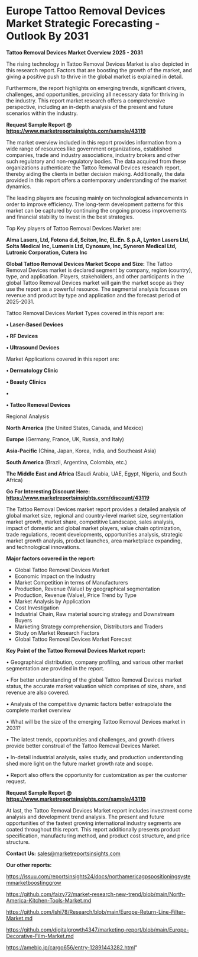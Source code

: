 # Europe Tattoo Removal Devices Market Strategic Forecasting - Outlook By 2031

<Strong> Tattoo Removal Devices Market Overview 2025 - 2031</strong>

The rising technology in Tattoo Removal Devices Market is also depicted in this research report. Factors that are boosting the growth of the market, and giving a positive push to thrive in the global market is explained in detail.

Furthermore, the report highlights on emerging trends, significant drivers, challenges, and opportunities, providing all necessary data for thriving in the industry. This report market research offers a comprehensive perspective, including an in-depth analysis of the present and future scenarios within the industry.

<strong>Request Sample Report @ <a href=https://www.marketreportsinsights.com/sample/43119>https://www.marketreportsinsights.com/sample/43119</a></strong>

The market overview included in this report provides information from a wide range of resources like government organizations, established companies, trade and industry associations, industry brokers and other such regulatory and non-regulatory bodies. The data acquired from these organizations authenticate the Tattoo Removal Devices research report, thereby aiding the clients in better decision making. Additionally, the data provided in this report offers a contemporary understanding of the market dynamics.

The leading players are focusing mainly on technological advancements in order to improve efficiency. The long-term development patterns for this market can be captured by continuing the ongoing process improvements and financial stability to invest in the best strategies.

Top Key players of Tattoo Removal Devices Market are:

<strong>Alma Lasers, Ltd, Fotona d.d, Sciton, Inc, EL.En. S.p.A, Lynton Lasers Ltd, Solta Medical Inc, Lumenis Ltd, Cynosure, Inc, Syneron Medical Ltd, Lutronic Corporation, Cutera Inc</strong>

<strong><b>Global Tattoo Removal Devices Market Scope and Size:</b></strong>
The Tattoo Removal Devices market is declared segment by company, region (country), type, and application. Players, stakeholders, and other participants in the global Tattoo Removal Devices market will gain the market scope as they use the report as a powerful resource. The segmental analysis focuses on revenue and product by type and application and the forecast period of 2025-2031.

Tattoo Removal Devices Market Types covered in this report are:

<strong>•  Laser-Based Devices

•  RF Devices

•  Ultrasound Devices</strong>

Market Applications covered in this report are:

<strong>•  Dermatology Clinic

•  Beauty Clinics

•  

•  Tattoo Removal Devices</strong> 

Regional Analysis

<strong>North America</strong> (the United States, Canada, and Mexico)

<strong>Europe</strong> (Germany, France, UK, Russia, and Italy)

<strong>Asia-Pacific</strong> (China, Japan, Korea, India, and Southeast Asia)

<strong>South America</strong> (Brazil, Argentina, Colombia, etc.)

<strong>The Middle East and Africa</strong> (Saudi Arabia, UAE, Egypt, Nigeria, and South Africa)

<strong>Go For Interesting Discount Here: <a href=https://www.marketreportsinsights.com/discount/43119>https://www.marketreportsinsights.com/discount/43119</a></strong>

The Tattoo Removal Devices market report provides a detailed analysis of global market size, regional and country-level market size, segmentation market growth, market share, competitive Landscape, sales analysis, impact of domestic and global market players, value chain optimization, trade regulations, recent developments, opportunities analysis, strategic market growth analysis, product launches, area marketplace expanding, and technological innovations.

<strong><b>Major factors covered in the report:</b></strong>
<ul>
  <li>Global Tattoo Removal Devices Market </li>
  <li>Economic Impact on the Industry</li>
  <li>Market Competition in terms of Manufacturers</li>
  <li>Production, Revenue (Value) by geographical segmentation</li>
  <li>Production, Revenue (Value), Price Trend by Type</li>
  <li>Market Analysis by Application</li>
  <li>Cost Investigation</li>
  <li>Industrial Chain, Raw material sourcing strategy and Downstream Buyers</li>
  <li>Marketing Strategy comprehension, Distributors and Traders</li>
  <li>Study on Market Research Factors</li>
  <li>Global Tattoo Removal Devices Market Forecast</li>
</ul>

<strong><b>Key Point of the Tattoo Removal Devices Market report:</b></strong>

• Geographical distribution, company profiling, and various other market segmentation are provided in the report.

• For better understanding of the global Tattoo Removal Devices market status, the accurate market valuation which comprises of size, share, and revenue are also covered.

• Analysis of the competitive dynamic factors better extrapolate the complete market overview

• What will be the size of the emerging Tattoo Removal Devices market in 2031?

• The latest trends, opportunities and challenges, and growth drivers provide better construal of the Tattoo Removal Devices Market.

• In-detail industrial analysis, sales study, and production understanding shed more light on the future market growth rate and scope.

• Report also offers the opportunity for customization as per the customer request.

<strong>Request Sample Report @ <a href=https://www.marketreportsinsights.com/sample/43119>https://www.marketreportsinsights.com/sample/43119</a></strong>

At last, the Tattoo Removal Devices Market report includes investment come analysis and development trend analysis. The present and future opportunities of the fastest growing international industry segments are coated throughout this report. This report additionally presents product specification, manufacturing method, and product cost structure, and price structure.

<strong>Contact Us:</strong>
sales@marketreportsinsights.com

<strong>Our other reports:</strong>

<a href=https://issuu.com/reportsinsights24/docs/northamericagpspositioningsystemmarketboostinggrow>https://issuu.com/reportsinsights24/docs/northamericagpspositioningsystemmarketboostinggrow</a>

<a href=https://github.com/faizy72/market-research-new-trend/blob/main/North-America-Kitchen-Tools-Market.md>https://github.com/faizy72/market-research-new-trend/blob/main/North-America-Kitchen-Tools-Market.md</a>

<a href=https://github.com/Ishi78/Research/blob/main/Europe-Return-Line-Filter-Market.md>https://github.com/Ishi78/Research/blob/main/Europe-Return-Line-Filter-Market.md</a>

<a href=https://github.com/digitalgrowth4347/marketing-report/blob/main/Europe-Decorative-Film-Market.md>https://github.com/digitalgrowth4347/marketing-report/blob/main/Europe-Decorative-Film-Market.md</a>

<a href=https://ameblo.jp/cargo656/entry-12891443282.html>https://ameblo.jp/cargo656/entry-12891443282.html</a>"
